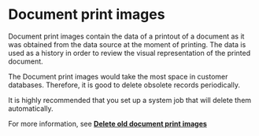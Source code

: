 # Document print images 

Document print images contain the data of a printout of a document as it was obtained from the data source at the moment of printing. The data is used as a history in order to review the visual representation of the printed document.

The Document print images would take the most space in customer databases. Therefore, it is good to delete obsolete records periodically. 

It is highly recommended that you set up a system job that will delete them automatically. 

For more information, see **[Deletе old document print images](https://docs.erp.net/tech/advanced/jobs/J30903.html?q=J30903%20Delet%D0%B5%20old%20document%20print%20images)**
